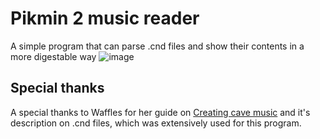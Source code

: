 # Pikmin 2 music reader

A simple program that can parse .cnd files and show their contents in a more digestable way
![image](https://github.com/bjorn1004/pikmin2-music-reader/assets/48311750/66ad7e22-2d07-408f-abc3-b9f43620abaa)

## Special thanks
A special thanks to Waffles for her guide on [Creating cave music](https://pikmintkb.com/wiki/Creating_cave_music) and it's description on .cnd files, which was extensively used for this program.
